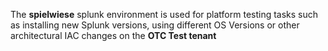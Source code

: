 The **spielwiese** splunk environment is used for platform testing tasks such as installing new Splunk versions, using
different OS Versions or other architectural IAC changes on the **OTC Test tenant**